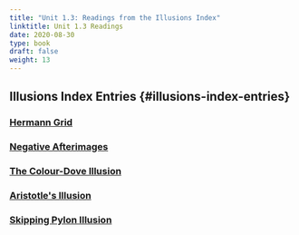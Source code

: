 ```yaml
---
title: "Unit 1.3: Readings from the Illusions Index"
linktitle: Unit 1.3 Readings
date: 2020-08-30
type: book
draft: false
weight: 13
---
```


## Illusions Index Entries {#illusions-index-entries}

### [Hermann Grid](https://www.illusionsindex.org/i/hermann-grid)

### [Negative Afterimages](https://www.illusionsindex.org/ir/negative-afterimages)

### [The Colour-Dove Illusion](https://www.illusionsindex.org/ir/colour-dove-illusion)

### [Aristotle's Illusion](https://www.illusionsindex.org/i/aristotle)

### [Skipping Pylon Illusion](https://www.illusionsindex.org/i/skipping-pylon)
